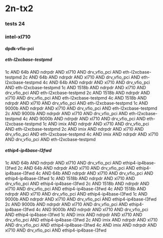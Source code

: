 # 2n-tx2
### tests 24
### intel-xl710
#### dpdk-vfio-pci
##### eth-l2xcbase-testpmd
1c AND 64b AND ndrpdr AND xl710 AND drv_vfio_pci AND eth-l2xcbase-testpmd
2c AND 64b AND ndrpdr AND xl710 AND drv_vfio_pci AND eth-l2xcbase-testpmd
4c AND 64b AND ndrpdr AND xl710 AND drv_vfio_pci AND eth-l2xcbase-testpmd
1c AND 1518b AND ndrpdr AND xl710 AND drv_vfio_pci AND eth-l2xcbase-testpmd
2c AND 1518b AND ndrpdr AND xl710 AND drv_vfio_pci AND eth-l2xcbase-testpmd
4c AND 1518b AND ndrpdr AND xl710 AND drv_vfio_pci AND eth-l2xcbase-testpmd
1c AND 9000b AND ndrpdr AND xl710 AND drv_vfio_pci AND eth-l2xcbase-testpmd
2c AND 9000b AND ndrpdr AND xl710 AND drv_vfio_pci AND eth-l2xcbase-testpmd
4c AND 9000b AND ndrpdr AND xl710 AND drv_vfio_pci AND eth-l2xcbase-testpmd
1c AND imix AND ndrpdr AND xl710 AND drv_vfio_pci AND eth-l2xcbase-testpmd
2c AND imix AND ndrpdr AND xl710 AND drv_vfio_pci AND eth-l2xcbase-testpmd
4c AND imix AND ndrpdr AND xl710 AND drv_vfio_pci AND eth-l2xcbase-testpmd
##### ethip4-ip4base-l3fwd
1c AND 64b AND ndrpdr AND xl710 AND drv_vfio_pci AND ethip4-ip4base-l3fwd
2c AND 64b AND ndrpdr AND xl710 AND drv_vfio_pci AND ethip4-ip4base-l3fwd
4c AND 64b AND ndrpdr AND xl710 AND drv_vfio_pci AND ethip4-ip4base-l3fwd
1c AND 1518b AND ndrpdr AND xl710 AND drv_vfio_pci AND ethip4-ip4base-l3fwd
2c AND 1518b AND ndrpdr AND xl710 AND drv_vfio_pci AND ethip4-ip4base-l3fwd
4c AND 1518b AND ndrpdr AND xl710 AND drv_vfio_pci AND ethip4-ip4base-l3fwd
1c AND 9000b AND ndrpdr AND xl710 AND drv_vfio_pci AND ethip4-ip4base-l3fwd
2c AND 9000b AND ndrpdr AND xl710 AND drv_vfio_pci AND ethip4-ip4base-l3fwd
4c AND 9000b AND ndrpdr AND xl710 AND drv_vfio_pci AND ethip4-ip4base-l3fwd
1c AND imix AND ndrpdr AND xl710 AND drv_vfio_pci AND ethip4-ip4base-l3fwd
2c AND imix AND ndrpdr AND xl710 AND drv_vfio_pci AND ethip4-ip4base-l3fwd
4c AND imix AND ndrpdr AND xl710 AND drv_vfio_pci AND ethip4-ip4base-l3fwd
